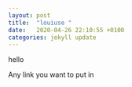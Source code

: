 ```yaml
---
layout: post
title:  "louiuse "
date:   2020-04-26 22:10:55 +0100
categories: jekyll update
---
```

hello

Any link you want to put in